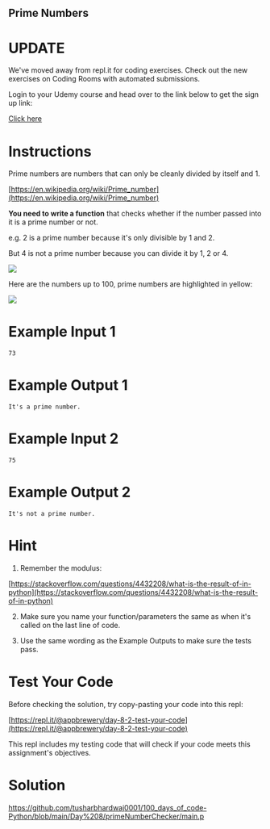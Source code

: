 ## Prime Numbers

# UPDATE
We've moved away from repl.it for coding exercises.
Check out the new exercises on Coding Rooms with automated submissions.

Login to your Udemy course and head over to the link below to get the sign up link:

[Click here](https://www.udemy.com/course/100-days-of-code/learn/lecture/17825914#questions)

# Instructions

Prime numbers are numbers that can only be cleanly divided by itself and 1. 

[https://en.wikipedia.org/wiki/Prime_number](https://en.wikipedia.org/wiki/Prime_number)


**You need to write a function** that checks whether if the number passed into it is a prime number or not.

e.g. 2 is a prime number because it's only divisible by 1 and 2.

But 4 is not a prime number because you can divide it by 1, 2 or 4.

 
 ![](https://cdn.fs.teachablecdn.com/s0gceS97QD6MP5RUT49H)

Here are the numbers up to 100, prime numbers are highlighted in yellow:

![](https://cdn.fs.teachablecdn.com/NZqVclSt2qAe8KhTsUtw)

# Example Input 1

```
73
```

# Example Output 1

```
It's a prime number.
```

# Example Input 2

```
75
```

# Example Output 2

```
It's not a prime number.
```

# Hint

1. Remember the modulus: 

[https://stackoverflow.com/questions/4432208/what-is-the-result-of-in-python](https://stackoverflow.com/questions/4432208/what-is-the-result-of-in-python)

2. Make sure you name your function/parameters the same as when it's called on the last line of code. 

3. Use the same wording as the Example Outputs to make sure the tests pass. 

# Test Your Code

Before checking the solution, try copy-pasting your code into this repl: 

[https://repl.it/@appbrewery/day-8-2-test-your-code](https://repl.it/@appbrewery/day-8-2-test-your-code)

This repl includes my testing code that will check if your code meets this assignment's objectives. 


# Solution
https://github.com/tusharbhardwaj0001/100_days_of_code-Python/blob/main/Day%208/primeNumberChecker/main.p

